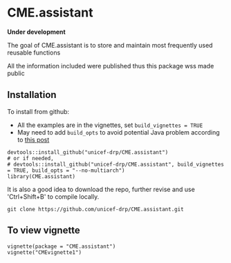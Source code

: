 # CME.assistant

<!-- badges: start -->
<!-- badges: end -->
__Under development__

The goal of CME.assistant is to store and maintain most frequently used reusable functions

All the information included were published thus this package wss made public

## Installation
To install from github: 
* All the examples are in the vignettes, set `build_vignettes = TRUE`
* May need to add `build_opts` to avoid potential Java problem according to [this post](https://github.com/salimk/Rcrawler/issues/1)

```{r}
devtools::install_github("unicef-drp/CME.assistant")
# or if needed,
# devtools::install_github("unicef-drp/CME.assistant", build_vignettes = TRUE, build_opts = "--no-multiarch")
library(CME.assistant)
```
It is also a good idea to download the repo, further revise and use 'Ctrl+Shift+B' to compile locally.
```{r}
git clone https://github.com/unicef-drp/CME.assistant.git
```
## To view vignette
```{r}
vignette(package = "CME.assistant")
vignette("CMEvignette1")
```

